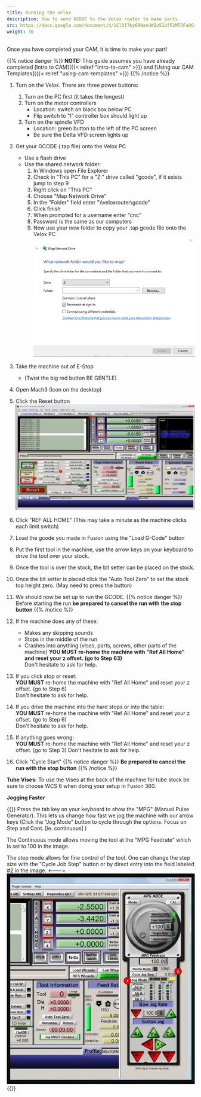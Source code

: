 ```yaml
---
title: Running the Velox
description: How to send GCODE to the Velox router to make parts.
src: https://docs.google.com/document/d/1Cl5f7by6RNavUW2v51UfF2MT3FuOGsQu2Wud1bpwb0c/edit
weight: 30
---
```


Once you have completed your CAM, it is time to make your part!

{{% notice danger %}}
**NOTE:** This guide assumes you have already completed [Intro to CAM]({{< relref "intro-to-cam" >}}) and [Using our CAM Templates]({{< relref "using-cam-templates" >}})
{{% /notice %}}

1. Turn on the Velox. There are three power buttons:
    1. Turn on the PC first (it takes the longest)
    2. Turn on the motor controllers
        - Location: switch on black box below PC
        - Flip switch to "I" controller box should light up
    3. Turn on the spindle VFD
        - Location: green button to the left of the PC screen
        - Be sure the Delta VFD screen lights up
2. Get your GCODE (.tap file) onto the Velox PC
    - Use a flash drive
    - Use the shared network folder:
        1. In Windows open File Explorer
        2. Check in "This PC" for a "Z:" drive called "gcode", if it exists jump to step 9
        3. Right click on "This PC"
        4. Choose "Map Network Drive"
        5. In the "Folder" field enter "\\\veloxrouter\gcode"
        6. Click finish
        7. When prompted for a username enter "cnc"
        8. Password is the same as our computers
        9. Now use your new folder to copy your .tap gcode file onto the Velox PC
![](map-network-drive.png)
3. Take the machine out of E-Stop
    - (Twist the big red button BE GENTLE)
4. Open Mach3 (Icon on the desktop)
5. Click the Reset button
![](mach-3.png)
6. Click "REF ALL HOME" (This may take a minute as the machine clicks each limit switch)
7. Load the gcode you made in Fusion using the "Load G-Code" button
8. Put the first tool in the machine, use the arrow keys on your keyboard to drive the tool over your stock.
9. Once the tool is over the stock, the bit setter can be placed on the stock.
10. Once the bit setter is placed click the "Auto Tool Zero" to set the stock top height zero. (May need to press the button)
11. We should now be set up to run the GCODE.
{{% notice danger %}}
Before starting the run **be prepared to cancel the run with the stop button**
{{% /notice %}}



12. If the machine does any of these:
    - Makes any skipping sounds
    - Stops in the middle of the run
    - Crashes into anything (vises, parts, screws, other parts of the machine)
**YOU MUST re-home the machine with "Ref All Home" and reset your z offset. (go to Step 63)**    
Don't hesitate to ask for help.
 
13. If you click stop or reset:    
**YOU MUST** re-home the machine with "Ref All Home" and reset your z offset. (go to Step 6)    
Don't hesitate to ask for help.

14. If you drive the machine into the hard stops or into the table:    
**YOU MUST** re-home the machine with "Ref All Home" and reset your z offset. (go to Step 6)    
Don't hesitate to ask for help.

15. If anything goes wrong:    
**YOU MUST** re-home the machine with "Ref All Home" and reset your z offset. (go to Step 3)
Don't hesitate to ask for help.

16. Click "Cycle Start"
{{% notice danger %}}
**Be prepared to cancel the run with the stop button**
{{% /notice %}}  

**Tube Vises:**
To use the Vises at the back of the machine for tube stock be sure to choose WCS 6 when doing your setup in Fusion 360.

**Jogging Faster**

{{<columns>}}
Press the tab key on your keyboard to show the "MPG" (Manual Pulse Generator). This lets us change how fast we jog the machine with our arrow keys (Click the "Jog Mode" button to cycle through the options. Focus on Step and Cont. [ie. continuous] )

The Continuous mode allows moving the tool at the "MPG Feedrate" which is set to 100 in the image.

The step mode allows for fine control of the tool. One can change the step size with the "Cycle Job Step" button or by direct entry into the field labeled #2 in the image.
<--->
![](mach-3-mpg.png)
{{</columns>}}